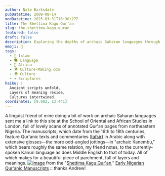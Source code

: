 ```yaml
---
author: Nate Barksdale
pubDatetime: 2009-08-14
modDatetime: 2025-03-31T16:30:27Z
title: The Shettima Kagu Qur’an
slug: the-shettima-kagu-quran
featured: false
draft: false
description: Exploring the depths of archaic Saharan languages through beautiful Qur'anic manuscripts from Nigeria.
emoji: 📜
tags:
  - 🌙 Islam
  - 🗣️ Language
  - 🦁 Africa
  - 🌍 Culture-Making.com
  - 🌍 Culture
  - ✝️ Scriptures
haiku: |
  Ancient scripts unfold,  
  Layers of meaning reside,  
  Cultures intertwined.
coordinates: [9.082, 13.441]
---
```


A linguist friend of mine doing a bit of work on archaic Saharan languages sent me a link to this site at the School of Oriental and African Studies in London, full of lovely scans of annotated Qur'an pages from northeastern Nigeria. The manuscripts, which date from the 16th to 18th centuries, feature Qur'anic texts and commentaries ([tafsīr](http://en.wikipedia.org/wiki/Tafsir)) in Arabic along with extensive glosses—the more odd-angled jottings—in "archaic Kanembu," which bears roughly the same relation, my friend notes, to the currently-spoken Kanuri language as does Middle English to that of today. All of which makes for a beautiful piece of parchment, full of layers and meanings. [![image](http://culture-making.com/media/589.jpg)](http://kanurimanuscripts.soas.ac.uk/pages/preview/589.jpg)
from the "[Shettima Kagu Qur'an](http://web.archive.org/web/20110209134527/http://kanurimanuscripts.soas.ac.uk:80/Manuscript2.html)," [Early Nigerian Qur'anic Manuscripts](https://www.google.com/search?q=%22Early%20Nigerian%20Qur%27anic%20Manuscripts%22%20kanurimanuscripts.soas.ac.uk) :: thanks Andrew!
